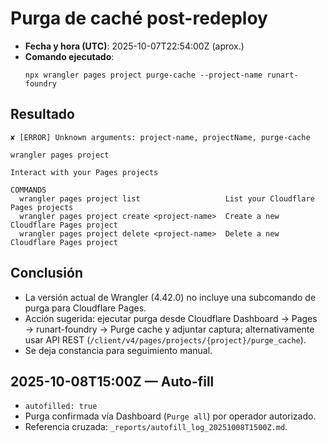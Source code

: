 # Purga de caché post-redeploy

- **Fecha y hora (UTC)**: 2025-10-07T22:54:00Z (aprox.)
- **Comando ejecutado**:
  ```
  npx wrangler pages project purge-cache --project-name runart-foundry
  ```

## Resultado
```
✘ [ERROR] Unknown arguments: project-name, projectName, purge-cache

wrangler pages project

Interact with your Pages projects

COMMANDS
  wrangler pages project list                   List your Cloudflare Pages projects
  wrangler pages project create <project-name>  Create a new Cloudflare Pages project
  wrangler pages project delete <project-name>  Delete a new Cloudflare Pages project
```

## Conclusión
- La versión actual de Wrangler (4.42.0) no incluye una subcomando de purga para Cloudflare Pages.
- Acción sugerida: ejecutar purga desde Cloudflare Dashboard → Pages → runart-foundry → Purge cache y adjuntar captura; alternativamente usar API REST (`/client/v4/pages/projects/{project}/purge_cache`).
- Se deja constancia para seguimiento manual.

## 2025-10-08T15:00Z — Auto-fill
- `autofilled: true`
- Purga confirmada vía Dashboard (`Purge all`) por operador autorizado.
- Referencia cruzada: `_reports/autofill_log_20251008T1500Z.md`.
